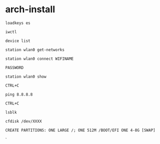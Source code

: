 # arch-install

`loadkeys es`

`iwctl`

`device list`

`station wlan0 get-networks`

`station wlan0 connect WIFINAME`

`PASSWORD`

`station wlan0 show`

`CTRL+C`

`ping 8.8.8.8`

`CTRL+C`

`lsblk`

`cfdisk /dev/XXXX`

`CREATE PARTITIONS: ONE LARGE /; ONE 512M /BOOT/EFI ONE 4-8G [SWAP]`

`
